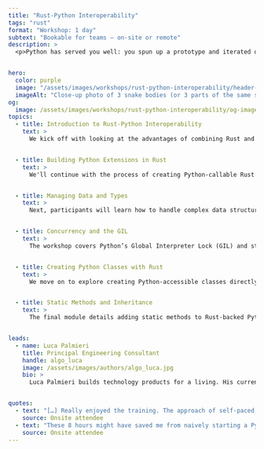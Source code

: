 ```yaml
---
title: "Rust-Python Interoperability"
tags: "rust"
format: "Workshop: 1 day"
subtext: "Bookable for teams – on-site or remote"
description: >
  <p>Python has served you well: you spun up a prototype and iterated quickly, keeping up with the evolving requirements of a successful product. Nonetheless, as time goes on, cracks are starting to show up: an endpoint is slower than it needs to be, a data processing job that took seconds now takes almost an hour, and your infrastructure bill is growing too fast compared to the size of your user base. Engineers are starting to whisper: is it time for a rewrite? Should we pause feature development to rebuild everything on more solid foundations? That's an option, but it's expensive.</p><p>There's another path: rather than throwing away your entire Python codebase to start over, you analyse your application and isolate the performance-critical bits—the so-called "hot modules" where your application spends most of its time. You will rewrite those in Rust and package them as a Python native extension. This workshop will teach you how.</p><p>We will cover the <code>pyo3</code> crate, the subtleties of Python's Global interpreter lock, and typical examples that may arise in your daily Rust-Python interoperability work. By the end of the session, you will be well-equipped to seamlessly replace your slow Python modules with easy-to-use and blazingly fast Rust modules.</p><p>We assume you are familiar with Rust and Python, but we don't assume any prior interoperability knowledge. We will provide a brief explanation and references whenever we rely on advanced features in either language.</p>


hero:
  color: purple
  image: "/assets/images/workshops/rust-python-interoperability/header-background.jpg"
  imageAlt: "Close-up photo of 3 snake bodies (or 3 parts of the same snake body) stacked on top of each other."
og:
  image: /assets/images/workshops/rust-python-interoperability/og-image.jpg
topics:
  - title: Introduction to Rust-Python Interoperability
    text: >
      We kick off with looking at the advantages of combining Rust and Python, understanding where each language shines and why interoperability is valuable. This module introduces tools like <code>PyO3</code>, which enables Rust code integration within Python environments, and <code>maturin</code>, a library for building, packaging and publishing Python extensions written in Rust.


  - title: Building Python Extensions in Rust
    text: >
      We'll continue with the process of creating Python-callable Rust functions, setting up projects using <code>PyO3</code>, and configuring the development environment to handle Rust extensions in Python.


  - title: Managing Data and Types
    text: >
      Next, participants will learn how to handle complex data structures shared between Rust and Python, with a focus on type conversions, data ownership, and ensuring memory safety across both languages.


  - title: Concurrency and the GIL
    text: >
      The workshop covers Python’s Global Interpreter Lock (GIL) and strategies for concurrent programming, including async programming in Rust that can enhance Python’s parallel processing capabilities.


  - title: Creating Python Classes with Rust
    text: >
      We move on to explore creating Python-accessible classes directly in Rust using <code>PyO3</code>'s <code>#[pyclass]</code> attribute. This module teaches struct definition, implementing methods, and adding Rust-based functionality to Python classes.


  - title: Static Methods and Inheritance
    text: >
      The final module details adding static methods to Rust-backed Python classes, along with managing inheritance and visibility in Python environments.


leads:
  - name: Luca Palmieri
    title: Principal Engineering Consultant
    handle: algo_luca
    image: /assets/images/authors/algo_luca.jpg
    bio: >
      Luca Palmieri builds technology products for a living. His current focus is on backend development, software architecture and the Rust programming language. He is the author of "Zero to Production in Rust".


quotes:
  - text: "[…] Really enjoyed the training. The approach of self-paced, bit of background reading and including solutions, works for me."
    source: Onsite attendee
  - text: "These 8 hours might have saved me from naively starting a PyO3 project and waste a lot of effort and my companies money :) […]"
    source: Onsite attendee
---
```


<!--break-->
